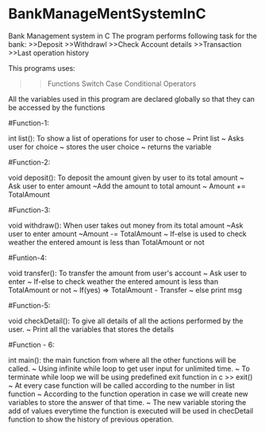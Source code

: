 # BankManageMentSystemInC
Bank Management system in C
The program performs following task for the bank:
    >>Deposit
    >>Withdrawl
    >>Check Account details
    >>Transaction
    >>Last operation history
    
This programs uses:
>> Functions
>> Switch Case
>> Conditional Operators


All the variables used in this program are declared globally so that they can be accessed by the functions

#Function-1:

int list(): To show a list of operations for user to chose
        ~ Print list
        ~ Asks user for choice
        ~ stores the user choice
        ~ returns the variable
       
    
#Function-2:

void deposit(): To deposit the amount given by user to its total amount
            ~ Ask user to enter amount
            ~Add the amount to total amount
            ~ Amount += TotalAmount
            
#Function-3:

void withdraw(): When user takes out money from its total amount
            ~Ask user to enter amount
            ~Amount -= TotalAmount
            ~ If-else is used to check weather the entered amount is less than TotalAmount or not
            
#Funtion-4:

void transfer(): To transfer the amount from user's account
               ~ Ask user to enter
               ~ If-else to check weather the entered amount is less than TotalAmount or not
               ~ If(yes) => TotalAmount - Transfer
               ~ else print msg
               
 #Function-5:
 
 void checkDetail(): To give all details of all the actions performed by the user.
                 ~ Print all the variables that stores the details
                 
                 
 #Function - 6:
 
 int main(): the main function from where all the other functions will be called.
                ~ Using infinite while loop to get user input for unlimited time.
                ~ To terminate while loop we will be using predefined exit function in c >> exit()
                ~ At every case function will be called according to the number in list function
                ~ According to the function operation in case we will create new variables to store the answer of that time.
                ~ The new variable storing the add of values everytime the function is executed will be used in checDetail function to show the history of previous operation.
                
                

 

    
  
 
